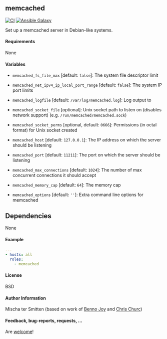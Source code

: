 ## memcached

[![CI](https://github.com/Oefenweb/ansible-memcached/workflows/CI/badge.svg)](https://github.com/Oefenweb/ansible-memcached/actions?query=workflow%3ACI)
[![Ansible Galaxy](http://img.shields.io/badge/ansible--galaxy-memcached-blue.svg)](https://galaxy.ansible.com/Oefenweb/memcached)

Set up a memcached server in Debian-like systems.

#### Requirements

None

#### Variables

 * `memcached_fs_file_max` [default: `false`]: The system file descriptor limit
 * `memcached_net_ipv4_ip_local_port_range` [default: `false`]: The system IP port limits

 * `memcached_logfile` [default: `/var/log/memcached.log`]: Log output to
 * `memcached_socket_file` [optional]: Unix socket path to listen on (disables network support) (e.g. `/run/memcached/memcached.sock`)
 * `memcached_socket_perms` [optional, default: `0666`]: Permissions (in octal format) for Unix socket created
 * `memcached_host` [default: `127.0.0.1`]: The IP address on which the server should be listening
 * `memcached_port` [default: `11211`]: The port on which the server should be listening
 * `memcached_max_connections` [default: `1024`]: The number of max concurrent connections it should accept
 * `memcached_memory_cap` [default: `64`]: The memory cap
 * `memcached_options` [default: `''`]: Extra command line options for memcached

## Dependencies

None

#### Example

```yaml
---
- hosts: all
  roles:
    - memcached
```

#### License

BSD

#### Author Information

Mischa ter Smitten (based on work of [Benno Joy](https://github.com/bennojoy) and [Chris Churc](https://github.com/cchurch))

#### Feedback, bug-reports, requests, ...

Are [welcome](https://github.com/Oefenweb/ansible-memcached/issues)!
